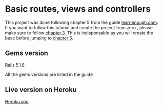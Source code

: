 # Basic routes, views and controllers

This project was done following chapter 5 from the guide [learnenough.com](https://www.learnenough.com/ruby-on-rails-4th-edition-tutorial/filling_in_the_layout). If you want to follow this tutorial and create the project from zero , please make sure to follow [chapter 3](https://www.learnenough.com/ruby-on-rails-4th-edition-tutorial/static_pages). This is indispensable as you will create the base before jumping to [chapter 5](https://www.learnenough.com/ruby-on-rails-4th-edition-tutorial/filling_in_the_layout).

## Gems version
<p>Rails 5.1.6</p>
<p>All the gems versions are listed in the guide</p>

## Live version on Heroku
[Heroku app](https://fast-spire-10420.herokuapp.com/)
